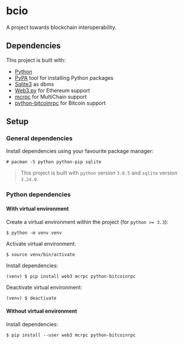 # bcio

A project towards blockchain interoperability.

## Dependencies

This project is built with:

- [Python](https://www.python.org/)
- [PyPA](https://pip.pypa.io/en/stable/) tool for installing Python packages
- [Sqlite3](https://www.sqlite.org/index.html) as dbms
- [Web3.py](https://web3py.readthedocs.io/en/stable/) for Ethereum support
- [mcrpc](https://github.com/coblo/mcrpc) for MultiChain support
- [python-bitcoinrpc](https://github.com/jgarzik/python-bitcoinrpc) for Bitcoin support

## Setup

### General dependencies

Install dependencies using your favourite package manager:

```
# pacman -S python python-pip sqlite
```

> This project is built with `python` version `3.6.5` and `sqlite` version `3.24.0`.

### Python dependencies

#### With virtual environment

Create a virtual environment within the project (for `python >= 3.3`):

```
$ python -m venv venv
```

Activate virtual environment:

```
$ source venv/bin/activate
```

Install dependencies:

```
(venv) $ pip install web3 mcrpc python-bitcoinrpc
```

Deactivate virtual environment:

```
(venv) $ deactivate
```

#### Without virtual environment

Install dependencies:

```
$ pip install --user web3 mcrpc python-bitcoinrpc
```
